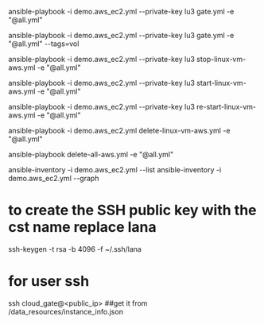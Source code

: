 ansible-playbook -i demo.aws_ec2.yml --private-key lu3  gate.yml -e "@all.yml" 

ansible-playbook -i demo.aws_ec2.yml --private-key lu3  gate.yml -e "@all.yml" --tags=vol

ansible-playbook -i demo.aws_ec2.yml --private-key lu3  stop-linux-vm-aws.yml -e "@all.yml"

ansible-playbook -i demo.aws_ec2.yml --private-key lu3  start-linux-vm-aws.yml -e "@all.yml"

ansible-playbook -i demo.aws_ec2.yml --private-key lu3  re-start-linux-vm-aws.yml -e "@all.yml"

ansible-playbook -i demo.aws_ec2.yml  delete-linux-vm-aws.yml -e "@all.yml"

ansible-playbook delete-all-aws.yml -e "@all.yml"

ansible-inventory -i demo.aws_ec2.yml --list
ansible-inventory -i demo.aws_ec2.yml --graph

# to create the SSH public key  with the cst name replace lana

ssh-keygen -t rsa -b 4096  -f ~/.ssh/lana

# for user ssh 

ssh cloud_gate@<public_ip>  ##get it from /data_resources/instance_info.json
